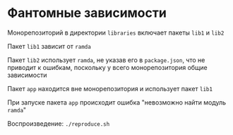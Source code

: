 # Фантомные зависимости

Монорепозиторий в директории `libraries` включает пакеты `lib1` и `lib2`

Пакет `lib1` зависит от `ramda`

Пакет `lib2` использует `ramda`, не указав его в `package.json`, что не приводит к ошибкам, поскольку у всего монорепозитория общие зависимости

Пакет `app` находится вне монорепозитория и использует пакет `lib1`

При запуске пакета `app` происходит ошибка "невозможно найти модуль `ramda`"

Воспроизведение: `./reproduce.sh`

